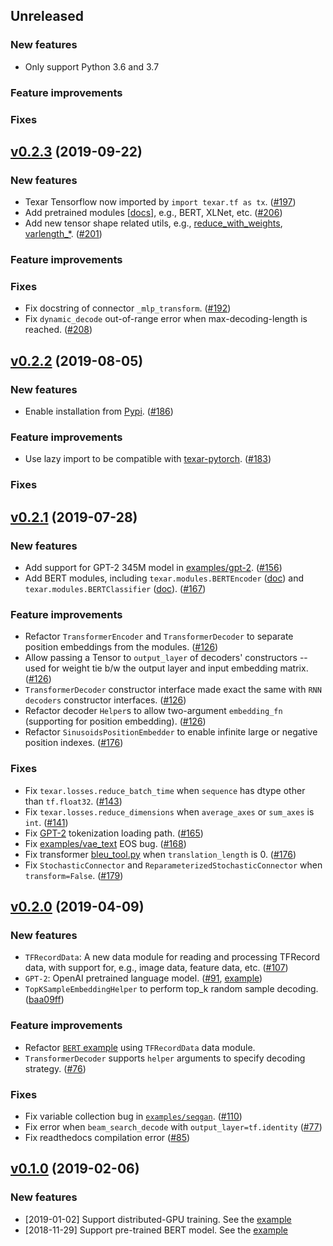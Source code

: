 ## Unreleased

### New features

* Only support Python 3.6 and 3.7

### Feature improvements

### Fixes

## [v0.2.3](https://github.com/asyml/texar/releases/tag/v0.2.3) (2019-09-22)

### New features

* Texar Tensorflow now imported by `import texar.tf as tx`. ([#197](https://github.com/asyml/texar/pull/197))
* Add pretrained modules \[[docs](https://texar.readthedocs.io/en/latest/code/modules.html#pre-trained)\], e.g., BERT, XLNet, etc. ([#206](https://github.com/asyml/texar/pull/206))
* Add new tensor shape related utils, e.g., [reduce_with_weights](https://texar.readthedocs.io/en/latest/code/utils.html#reduce-with-weights), [varlength\_\*](https://texar.readthedocs.io/en/latest/code/utils.html#varlength-concat). ([#201](https://github.com/asyml/texar/pull/201)) 

### Feature improvements

### Fixes

* Fix docstring of connector `_mlp_transform`. ([#192](https://github.com/asyml/texar/pull/192))
* Fix `dynamic_decode` out-of-range error when max-decoding-length is reached. ([#208](https://github.com/asyml/texar/pull/208))

## [v0.2.2](https://github.com/asyml/texar/releases/tag/v0.2.2) (2019-08-05)

### New features

* Enable installation from [Pypi](https://pypi.org/project/texar/). ([#186](https://github.com/asyml/texar/pull/186))

### Feature improvements

* Use lazy import to be compatible with [texar-pytorch](https://github.com/asyml/texar-pytorch). ([#183](https://github.com/asyml/texar/pull/183)) 

### Fixes

## [v0.2.1](https://github.com/asyml/texar/releases/tag/v0.2.1) (2019-07-28)

### New features

* Add support for GPT-2 345M model in [examples/gpt-2](https://github.com/asyml/texar/tree/master/examples/gpt-2). ([#156](https://github.com/asyml/texar/pull/156)) 
* Add BERT modules, including `texar.modules.BERTEncoder` ([doc](https://texar.readthedocs.io/en/latest/code/modules.html#texar.modules.BertEncoder)) and `texar.modules.BERTClassifier` ([doc](https://texar.readthedocs.io/en/latest/code/modules.html#bertclassifierv)). ([#167](https://github.com/asyml/texar/pull/167))

### Feature improvements

* Refactor `TransformerEncoder` and `TransformerDecoder` to separate position embeddings from the modules. ([#126](https://github.com/asyml/texar/pull/126))
* Allow passing a Tensor to `output_layer` of decoders' constructors -- used for weight tie b/w the output layer and input embedding matrix.  ([#126](https://github.com/asyml/texar/pull/126))
* `TransformerDecoder` constructor interface made exact the same with `RNN decoders` constructor interfaces. ([#126](https://github.com/asyml/texar/pull/126))
* Refactor decoder `Helper`s to allow two-argument `embedding_fn` (supporting for position embedding). ([#126](https://github.com/asyml/texar/pull/126))
* Refactor `SinusoidsPositionEmbedder` to enable infinite large or negative position indexes. ([#176](https://github.com/asyml/texar/pull/176))

### Fixes

* Fix `texar.losses.reduce_batch_time` when `sequence` has dtype other than `tf.float32`. ([#143](https://github.com/asyml/texar/issues/143))
* Fix `texar.losses.reduce_dimensions` when `average_axes` or `sum_axes` is `int`. ([#141](https://github.com/asyml/texar/pull/141))
* Fix [GPT-2](https://github.com/asyml/texar/tree/master/examples/gpt-2) tokenization loading path. ([#165](https://github.com/asyml/texar/pull/165))
* Fix [examples/vae_text](https://github.com/asyml/texar/tree/master/examples/vae_text) EOS bug. ([#168](https://github.com/asyml/texar/pull/168)) 
* Fix transformer [bleu_tool.py](https://github.com/asyml/texar/blob/master/examples/transformer/bleu_tool.py) when `translation_length` is 0. ([#176](https://github.com/asyml/texar/pull/176))
* Fix `StochasticConnector` and `ReparameterizedStochasticConnector` when `transform=False`. ([#179](https://github.com/asyml/texar/pull/179))

## [v0.2.0](https://github.com/asyml/texar/releases/tag/v0.2.0) (2019-04-09)

### New features

* `TFRecordData`: A new data module for reading and processing TFRecord data, with support for, e.g., image data, feature data, etc. ([#107](https://github.com/asyml/texar/pull/107))
* `GPT-2`: OpenAI pretrained language model. ([#91](https://github.com/asyml/texar/pull/91), [example](https://github.com/asyml/texar/tree/master/examples/gpt-2))
* `TopKSampleEmbeddingHelper` to perform top_k random sample decoding. ([baa09ff](https://github.com/asyml/texar/commit/baa09ff0ec898996d7be2535e73bedd1e92c1fb2))

### Feature improvements

* Refactor [`BERT` example](https://github.com/asyml/texar/tree/master/examples/bert) using `TFRecordData` data module. 
* `TransformerDecoder` supports `helper` arguments to specify decoding strategy. ([#76](https://github.com/asyml/texar/pull/76))

### Fixes

* Fix variable collection bug in [`examples/seqgan`](https://github.com/asyml/texar/tree/master/examples/seqgan). ([#110](https://github.com/asyml/texar/pull/110))
* Fix error when `beam_search_decode` with `output_layer=tf.identity` ([#77](https://github.com/asyml/texar/pull/77))
* Fix readthedocs compilation error ([#85](https://github.com/asyml/texar/pull/85))

## [v0.1.0](https://github.com/asyml/texar/releases/tag/v0.1.0) (2019-02-06)

### New features

* [2019-01-02] Support distributed-GPU training. See the [example](https://github.com/asyml/texar/tree/master/examples/distributed_gpu) 
* [2018-11-29] Support pre-trained BERT model. See the [example](https://github.com/asyml/texar/tree/master/examples/bert) 
